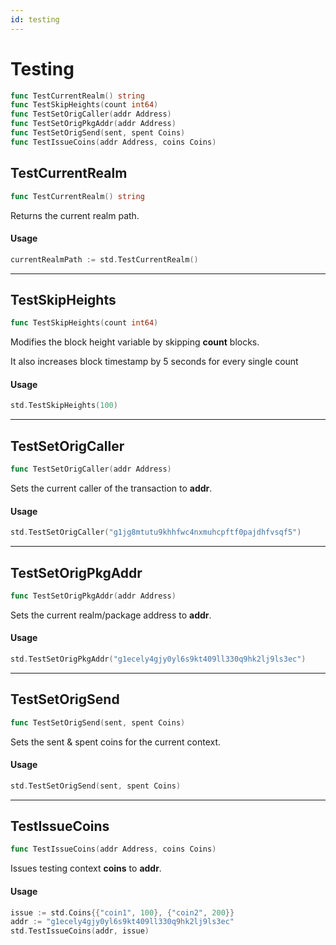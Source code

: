 ```yaml
---
id: testing
---
```


# Testing

```go
func TestCurrentRealm() string
func TestSkipHeights(count int64)
func TestSetOrigCaller(addr Address)
func TestSetOrigPkgAddr(addr Address)
func TestSetOrigSend(sent, spent Coins)
func TestIssueCoins(addr Address, coins Coins)
```

## TestCurrentRealm
```go
func TestCurrentRealm() string
```
Returns the current realm path.

#### Usage
```go
currentRealmPath := std.TestCurrentRealm()
```
---

## TestSkipHeights
```go
func TestSkipHeights(count int64)
```
Modifies the block height variable by skipping **count** blocks.

It also increases block timestamp by 5 seconds for every single count

#### Usage
```go
std.TestSkipHeights(100)
```
---

## TestSetOrigCaller
```go
func TestSetOrigCaller(addr Address)
```
Sets the current caller of the transaction to **addr**.

#### Usage
```go
std.TestSetOrigCaller("g1jg8mtutu9khhfwc4nxmuhcpftf0pajdhfvsqf5")
```
---

## TestSetOrigPkgAddr
```go
func TestSetOrigPkgAddr(addr Address)
```
Sets the current realm/package address to **addr**.

#### Usage
```go
std.TestSetOrigPkgAddr("g1ecely4gjy0yl6s9kt409ll330q9hk2lj9ls3ec")
```
---

## TestSetOrigSend
```go
func TestSetOrigSend(sent, spent Coins)
```
Sets the sent & spent coins for the current context.

#### Usage
```go
std.TestSetOrigSend(sent, spent Coins)
```
---

## TestIssueCoins
```go
func TestIssueCoins(addr Address, coins Coins)
```
Issues testing context **coins** to **addr**.
#### Usage
```go
issue := std.Coins{{"coin1", 100}, {"coin2", 200}}
addr := "g1ecely4gjy0yl6s9kt409ll330q9hk2lj9ls3ec"
std.TestIssueCoins(addr, issue)
```






